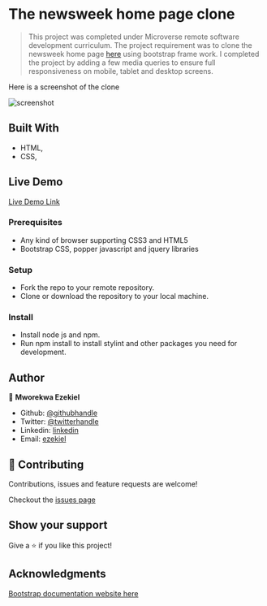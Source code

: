 # The newsweek home page clone

> This project was completed under Microverse remote software development curriculum. The project requirement was to clone the newsweek home page [here](https://www.newsweek.com/) using bootstrap frame work. I completed the project by adding a few media queries to ensure full responsiveness on mobile, tablet and desktop screens.

Here is a screenshot of the clone 

![screenshot](./img/screenshot.gif)

## Built With

- HTML,
- CSS,

## Live Demo

[Live Demo Link](https://vanheaven-ui.github.io/newsweek-clone/.)

### Prerequisites

- Any kind of browser supporting CSS3 and HTML5
- Bootstrap CSS, popper javascript and jquery libraries

### Setup

- Fork the repo to your remote repository.
- Clone or download the repository to your local machine.

### Install

- Install node js and npm.
- Run npm install to install stylint and other packages you need for development.

## Author

👤 **Mworekwa Ezekiel**

- Github: [@githubhandle](https://github.com/vanheaven-ui)
- Twitter: [@twitterhandle](https://twitter.com/MworekwaE)
- Linkedin: [linkedin](https://www.linkedin.com/in/vanheaven/)
- Email: [ezekiel](mailto:vanheaven6@gmail.com)

## 🤝 Contributing

Contributions, issues and feature requests are welcome!

Checkout the [issues page](https://github.com/vanheaven-ui/newsweek-clone/issues)

## Show your support

Give a ⭐️ if you like this project!

## Acknowledgments

[Bootstrap documentation website here](https://getbootstrap.com/docs/4.0/utilities/flex/)
